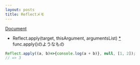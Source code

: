 ```yaml
---
layout: posts
title: Reflectメモ
---
```


[Document](https://developer.mozilla.org/en/docs/Web/JavaScript/Reference/Global_Objects/Reflect)  

* Reflect.apply(target, thisArgument, argumentsList) [\*](https://developer.mozilla.org/en-US/docs/Web/JavaScript/Reference/Global_Objects/Reflect/apply)  
func.apply()のようなもの  

```javascript
Reflect.apply((a, b)=>{console.log(a + b)}, null, [1, 2]);
// => 3
```
